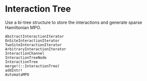 # Interaction Tree

Use a bi-tree structure to store the interactions and generate sparse Hamiltonian MPO.

```@docs
AbstractInteractionIterator
OnSiteInteractionIterator
TwoSiteInteractionIterator
ArbitraryInteractionIterator
InteractionChannel
InteractionTreeNode
InteractionTree
merge!(::InteractionTree)
addIntr!
AutomataMPO
```

